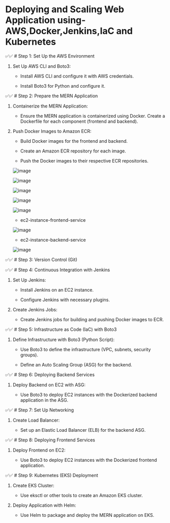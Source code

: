 # Deploying and Scaling Web Application using- AWS,Docker,Jenkins,IaC and Kubernetes


✅✅ # Step 1: Set Up the AWS Environment

1. Set Up AWS CLI and Boto3:
   - Install AWS CLI and configure it with AWS credentials.

   - Install Boto3 for Python and configure it.

✅✅ # Step 2: Prepare the MERN Application

1. Containerize the MERN Application:

   - Ensure the MERN application is containerized using Docker. Create a Dockerfile for each component (frontend and backend).

2. Push Docker Images to Amazon ECR:

   - Build Docker images for the frontend and backend.

   - Create an Amazon ECR repository for each image.

   - Push the Docker images to their respective ECR repositories.
  

   ![image](https://github.com/user-attachments/assets/adce5cca-926f-4861-ace4-ade3d685602b)


   ![image](https://github.com/user-attachments/assets/4551fb80-0413-4e1d-8a18-c0c3a10c1138)


   ![image](https://github.com/user-attachments/assets/ddab429c-3f41-4979-b9a0-5a78f9d661f8)


   ![image](https://github.com/user-attachments/assets/9e87cef7-2292-47bf-bf2e-9dcc6e7f5db0)


   ![image](https://github.com/user-attachments/assets/f23f55f3-33e5-49ee-9113-b7ca994dbcb7)


   - ec2-instance-frontend-service

   ![image](https://github.com/user-attachments/assets/08e09bdc-7727-44fb-93ad-070f9f03cd15)


   - ec2-instance-backend-service
  
   ![image](https://github.com/user-attachments/assets/b5f748f7-dc36-463f-9cf1-26cbaebac9fa)


✅✅ # Step 3: Version Control (Git)


✅✅ # Step 4: Continuous Integration with Jenkins

1. Set Up Jenkins:

   - Install Jenkins on an EC2 instance.

   - Configure Jenkins with necessary plugins.

2. Create Jenkins Jobs:

   - Create Jenkins jobs for building and pushing Docker images to ECR.


✅✅ # Step 5: Infrastructure as Code (IaC) with Boto3

1. Define Infrastructure with Boto3 (Python Script):

   - Use Boto3 to define the infrastructure (VPC, subnets, security groups).

   - Define an Auto Scaling Group (ASG) for the backend.
   

✅✅ # Step 6: Deploying Backend Services

1. Deploy Backend on EC2 with ASG:

   - Use Boto3 to deploy EC2 instances with the Dockerized backend application in the ASG.
   

✅✅ # Step 7: Set Up Networking

1. Create Load Balancer:

   - Set up an Elastic Load Balancer (ELB) for the backend ASG.


✅✅ # Step 8: Deploying Frontend Services

1. Deploy Frontend on EC2:

   - Use Boto3 to deploy EC2 instances with the Dockerized frontend application.


✅✅ # Step 9: Kubernetes (EKS) Deployment

1. Create EKS Cluster:

   - Use eksctl or other tools to create an Amazon EKS cluster.

2. Deploy Application with Helm:

   - Use Helm to package and deploy the MERN application on EKS.
